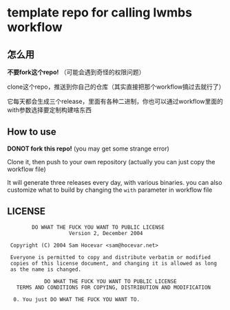 # template repo for calling lwmbs workflow

## 怎么用

**不要fork这个repo!** （可能会遇到奇怪的权限问题）

clone这个repo，推送到你自己的仓库（其实直接把那个workflow搞过去就行了）

它每天都会生成三个release，里面有各种二进制，你也可以通过workflow里面的with参数选择要定制构建啥东西

## How to use

**DONOT fork this repo!** (you may get some strange error)

Clone it, then push to your own repository (actually you can just copy the workflow file)

It will generate three releases every day, with various binaries. you can also customize what to build by changing the `with` parameter in workflow file

## LICENSE

```text
        DO WHAT THE FUCK YOU WANT TO PUBLIC LICENSE 
                    Version 2, December 2004 

 Copyright (C) 2004 Sam Hocevar <sam@hocevar.net> 

 Everyone is permitted to copy and distribute verbatim or modified 
 copies of this license document, and changing it is allowed as long 
 as the name is changed. 

            DO WHAT THE FUCK YOU WANT TO PUBLIC LICENSE 
   TERMS AND CONDITIONS FOR COPYING, DISTRIBUTION AND MODIFICATION 

  0. You just DO WHAT THE FUCK YOU WANT TO.
```